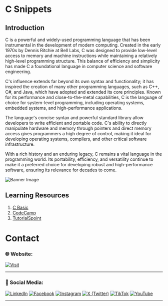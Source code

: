 # C Snippets

## Introduction

C is a powerful and widely-used programming language that has been instrumental in the development of modern computing. Created in the early 1970s by Dennis Ritchie at Bell Labs, C was designed to provide low-level access to memory and machine instructions while maintaining a relatively high-level programming structure. This balance of efficiency and simplicity has made C a foundational language in computer science and software engineering.

C's influence extends far beyond its own syntax and functionality; it has inspired the creation of many other programming languages, such as C++, C#, and Java, which have adopted and extended its core principles. Known for its performance and close-to-the-metal capabilities, C is the language of choice for system-level programming, including operating systems, embedded systems, and high-performance applications.

The language's concise syntax and powerful standard library allow developers to write efficient and portable code. C's ability to directly manipulate hardware and memory through pointers and direct memory access gives programmers a high degree of control, making it ideal for developing operating systems, compilers, and other critical software infrastructure.

With a rich history and an enduring legacy, C remains a vital language in the programming world. Its portability, efficiency, and versatility continue to make it a preferred choice for developing robust and high-performance software, ensuring its relevance for decades to come.

![Banner Image](media/0-banner-image.png)

## Learning Resources

1. [C Basic](01-c-basic/)
2. [CodeCamp](02-codecamp/)
3. [TutorialSpoint](03-tutorialspoint/)


# Contact

### 🌐 Website:
[![Visit](https://img.shields.io/badge/Visit%3A%20www.mpowerr.com-%23007ACC?style=flat&logo=google-chrome&logoColor=white&labelWidth=200)](https://www.mpowerr.com)

---

### 📱 Social Media:

[![LinkedIn](https://img.shields.io/badge/LinkedIn-%230077B5?style=for-the-badge&logo=linkedin&logoColor=white)](https://www.linkedin.com/company/mpowerr-info)
[![Facebook](https://img.shields.io/badge/Facebook-%231877F2?style=for-the-badge&logo=facebook&logoColor=white)](https://www.facebook.com/mpowerr.info)
[![Instagram](https://img.shields.io/badge/Instagram-%23E4405F?style=for-the-badge&logo=instagram&logoColor=white)](https://www.instagram.com/mpowerr.info)
[![X (Twitter)](https://img.shields.io/badge/X-%231DA1F2?style=for-the-badge&logo=x&logoColor=white)](https://x.com/MpowerrInfo)
[![TikTok](https://img.shields.io/badge/TikTok-%23000000?style=for-the-badge&logo=tiktok&logoColor=white)](https://www.tiktok.com/@mpowerr.info)
[![YouTube](https://img.shields.io/badge/YouTube-%23FF0000?style=for-the-badge&logo=youtube&logoColor=white)](https://www.youtube.com/@mpowerrinfo)

---
